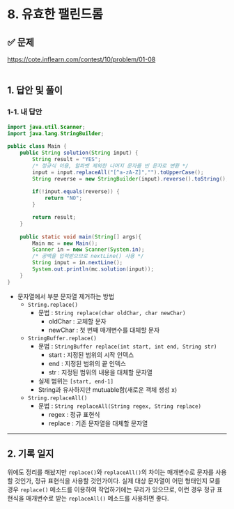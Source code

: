 # 8. 유효한 팰린드롬

## ✅ 문제
https://cote.inflearn.com/contest/10/problem/01-08
<br><br>

## 1. 답안 및 풀이
### 1-1. 내 답안
```java
import java.util.Scanner;
import java.lang.StringBuilder;
  
public class Main {
    public String solution(String input) {
        String result = "YES";
        /* 정규식 이용, 알파벳 제외한 나머지 문자를 빈 문자로 변환 */
        input = input.replaceAll("[^a-zA-Z]","").toUpperCase();
        String reverse = new StringBuilder(input).reverse().toString();
        
        if(!input.equals(reverse)) {
            return "NO";
        }

        return result;
    }
    
    public static void main(String[] args){
        Main mc = new Main();
        Scanner in = new Scanner(System.in);
        /* 공백을 입력받으므로 nextLine() 사용 */
        String input = in.nextLine();
        System.out.println(mc.solution(input));
    }
}
```
- 문자열에서 부분 문자열 제거하는 방법
  + `String.replace()`
    - 문법 : `String replace(char oldChar, char newChar)`
      + oldChar : 교체할 문자
      + newChar : 첫 번째 매개변수를 대체할 문자
  + `StringBuffer.replace()`
    - 문법 : `StringBuffer replace(int start, int end, String str)`
      + start : 지정된 범위의 시작 인덱스
      + end : 지정된 범위의 끝 인덱스
      + str : 지정된 범위의 내용을 대체할 문자열
    - 실제 범위는 `[start, end-1]`
    - String과 유사하지만 mutuable함(새로운 객체 생성 x)
  + `String.replaceAll()`
    - 문법 : `String replaceAll(String regex, String replace)`
      + regex : 정규 표현식
      + replace : 기존 문자열을 대체할 문자열

---

## 2. 기록 일지
위에도 정리를 해놨지만 `replace()`와 `replaceAll()`의 차이는 매개변수로 문자를 사용할 것인가, 정규 표현식을 사용할 것인가이다. 실제 대상 문자열이 어떤 형태인지 모를 경우 `replace()` 메소드를 이용하여 작업하기에는 무리가 있으므로, 이런 경우 정규 표현식을 매개변수로 받는 `replaceAll()` 메소드를 사용하면 좋다.